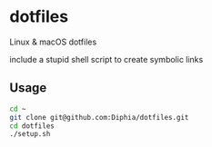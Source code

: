 # dotfiles
Linux &amp; macOS dotfiles

include a stupid shell script to create symbolic links

## Usage
```bash
cd ~
git clone git@github.com:Diphia/dotfiles.git
cd dotfiles
./setup.sh
```
